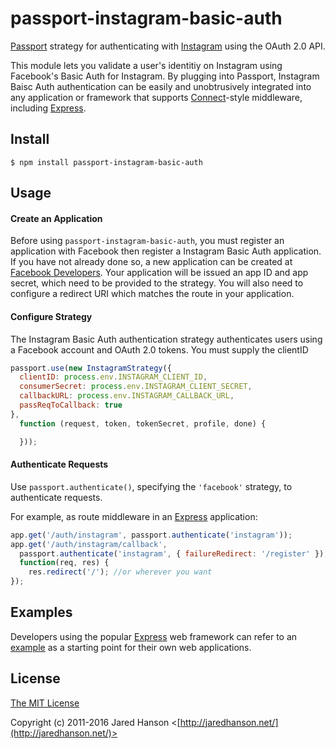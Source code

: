 # passport-instagram-basic-auth

[Passport](http://passportjs.org/) strategy for authenticating with [Instagram](http://www.instagram.com/)
using the OAuth 2.0 API.

This module lets you validate a user's identitiy on Instagram using Facebook's Basic Auth for Instagram.
By plugging into Passport, Instagram Baisc Auth authentication can be easily and
unobtrusively integrated into any application or framework that supports
[Connect](http://www.senchalabs.org/connect/)-style middleware, including
[Express](http://expressjs.com/).


## Install

    $ npm install passport-instagram-basic-auth

## Usage

#### Create an Application

Before using `passport-instagram-basic-auth`, you must register an application with
Facebook then register a Instagram Basic Auth application.  If you have not already done so, a new application can be created at
[Facebook Developers](https://developers.facebook.com/).  Your application will
be issued an app ID and app secret, which need to be provided to the strategy.
You will also need to configure a redirect URI which matches the route in your
application.

#### Configure Strategy

The Instagram Basic Auth authentication strategy authenticates users using a Facebook
account and OAuth 2.0 tokens. You must supply the clientID

```js
passport.use(new InstagramStrategy({
  clientID: process.env.INSTAGRAM_CLIENT_ID,
  consumerSecret: process.env.INSTAGRAM_CLIENT_SECRET,
  callbackURL: process.env.INSTAGRAM_CALLBACK_URL,
  passReqToCallback: true
},
  function (request, token, tokenSecret, profile, done) {

  }));
```

#### Authenticate Requests

Use `passport.authenticate()`, specifying the `'facebook'` strategy, to
authenticate requests.

For example, as route middleware in an [Express](http://expressjs.com/)
application:

```js
app.get('/auth/instagram', passport.authenticate('instagram'));
app.get('/auth/instagram/callback', 
  passport.authenticate('instagram', { failureRedirect: '/register' }),
  function(req, res) {
    res.redirect('/'); //or wherever you want
});
```

## Examples

Developers using the popular [Express](http://expressjs.com/) web framework can
refer to an [example](https://github.com/passport/express-4.x-facebook-example)
as a starting point for their own web applications.

## License

[The MIT License](http://opensource.org/licenses/MIT)

Copyright (c) 2011-2016 Jared Hanson <[http://jaredhanson.net/](http://jaredhanson.net/)>